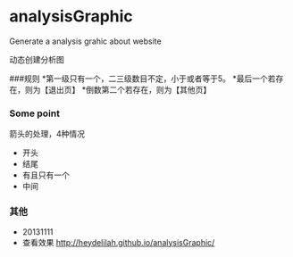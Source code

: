 analysisGraphic
===============

Generate a analysis grahic about website

动态创建分析图

###规则
*第一级只有一个，二三级数目不定，小于或者等于5。
*最后一个若存在，则为【退出页】
*倒数第二个若存在，则为【其他页】


### Some point
箭头的处理，4种情况
* 开头
* 结尾
* 有且只有一个
* 中间


### 其他
* 20131111
* 查看效果 http://heydelilah.github.io/analysisGraphic/
